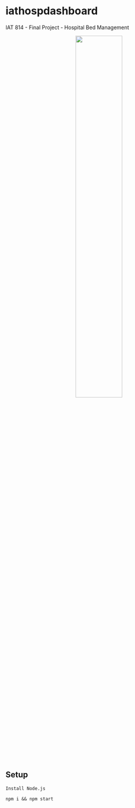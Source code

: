 # iathospdashboard
IAT 814 - Final Project - Hospital Bed Management


<p align="center">
<img src="https://imgur.com/kYdbxDQ" width="50%">
</p>


## Setup
```
Install Node.js
```

```
npm i && npm start
```
